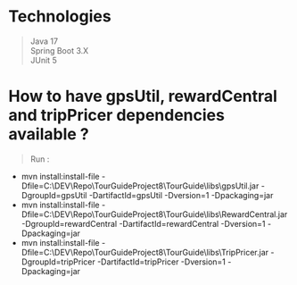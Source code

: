 # Technologies

> Java 17  
> Spring Boot 3.X  
> JUnit 5  

# How to have gpsUtil, rewardCentral and tripPricer dependencies available ?

> Run : 
- mvn install:install-file -Dfile=C:\DEV\Repo\TourGuideProject8\TourGuide\libs\gpsUtil.jar -DgroupId=gpsUtil -DartifactId=gpsUtil -Dversion=1 -Dpackaging=jar  
- mvn install:install-file -Dfile=C:\DEV\Repo\TourGuideProject8\TourGuide\libs\RewardCentral.jar -DgroupId=rewardCentral -DartifactId=rewardCentral -Dversion=1 -Dpackaging=jar  
- mvn install:install-file -Dfile=C:\DEV\Repo\TourGuideProject8\TourGuide\libs\TripPricer.jar -DgroupId=tripPricer -DartifactId=tripPricer -Dversion=1 -Dpackaging=jar
